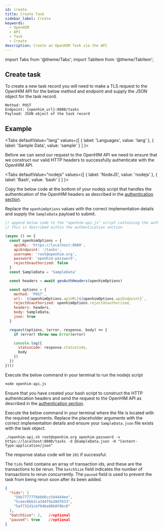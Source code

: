 ```yaml
---
id: create
title: Create Task
sidebar_label: Create
keywords:
  - OpenHIM
  - API
  - Task
  - Create
description: Create an OpenHIM Task via the API
---
```


import Tabs from '@theme/Tabs';
import TabItem from '@theme/TabItem';

## Create task

To create a new task record you will need to make a TLS request to the OpenHIM API for the below method and endpoint and supply the JSON object for the task record.

```curl
Method: POST
Endpoint: {openhim_url}:8080/tasks
Payload: JSON object of the task record
```

## Example

<Tabs
  defaultValue="lang"
  values={[
    { label: 'Languages', value: 'lang' },
    { label: 'Sample Data', value: 'sample' }
  ]
}>
<TabItem value="lang">

  Before we can send our request to the OpenHIM API we need to ensure that we construct our valid HTTP headers to successfully authenticate with the OpenHIM API.

  <Tabs
    defaultValue="nodejs"
    values={[
      { label: 'NodeJS', value: 'nodejs' },
      { label: 'Bash', value: 'bash' }
    ]
  }>
  <TabItem value="nodejs">

  Copy the below code at the bottom of your nodejs script that handles the authentication of the OpenHIM headers as described in the [authentication section](../introduction/authentication).

  Replace the `openhimOptions` values with the correct implementation details and supply the `SampleData` payload to submit.

  ```javascript
  // append below code to the "openhim-api.js" script containing the authentication methods.
  // This is described within the authentication section

  (async () => {
    const openhimOptions = {
      apiURL: 'https://localhost:8080',
      apiEndpoint: '/tasks',
      username: 'root@openhim.org',
      password: 'openhim-password',
      rejectUnauthorized: false
    }
    const SampleData = 'SampleData'

    const headers = await genAuthHeaders(openhimOptions)

    const options = {
      method: 'POST',
      url: `${openhimOptions.apiURL}${openhimOptions.apiEndpoint}`,
      rejectUnauthorized: openhimOptions.rejectUnauthorized,
      headers: headers,
      body: SampleData,
      json: true
    }

    request(options, (error, response, body) => {
      if (error) throw new Error(error)

      console.log({
        statusCode: response.statusCode,
        body
      })
    })
  })()
  ```

  Execute the below command in your terminal to run the nodejs script

  ```bash
  node openhim-api.js
  ```

  </TabItem>
  <TabItem value="bash">

  Ensure that you have created your bash script to construct the HTTP authentication headers and send the request to the OpenHIM API as described in the [authentication section](../introduction/authentication).

  Execute the below command in your terminal where the file is located with the required arguments. Replace the placeholder arguments with the correct implementation details and ensure your `SampleData.json` file exists with the task object.

  ```curl
  ./openhim-api.sh root@openhim.org openhim-password -v https://localhost:8080/tasks -d @SampleData.json -H "Content-Type:application/json"
  ```

  </TabItem>
  </Tabs>

  The response status code will be `201` if successful.

</TabItem>
<TabItem value="sample">

  The `tids` field contains an array of transaction ids, and these are the transactions to be rerun. The `batchSize` field indicates the number of transactions to rerun concurrently. The `paused` field is used to prevent the task from being rerun soon after its been added.

  ```json
  {
    "tids": [
      "5bb777777bbb66cc5d4444ee",
      "5ceec0bb3ca344f9a30df633",
      "5af732d1cbf94ba88b8f0bc0"
    ],
    "batchSize": 2,   //optional
    "paused": true    //optional
  }
  ```

</TabItem>
</Tabs>
